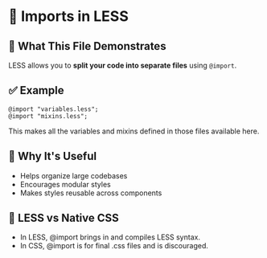 # 📘 Imports in LESS

## 🧠 What This File Demonstrates

LESS allows you to **split your code into separate files** using `@import`.

## ✅ Example

```less
@import "variables.less";
@import "mixins.less";
```

This makes all the variables and mixins defined in those files available here.

## 📌 Why It's Useful

- Helps organize large codebases
- Encourages modular styles
- Makes styles reusable across components

## 🔄 LESS vs Native CSS

- In LESS, @import brings in and compiles LESS syntax.
- In CSS, @import is for final .css files and is discouraged.
